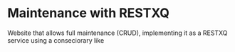 # Maintenance with RESTXQ

Website that allows full maintenance (CRUD), implementing it as a RESTXQ service
using a conseciorary like 